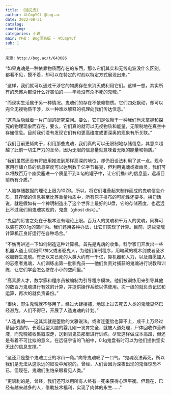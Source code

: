 ```yaml
---
title: 《活见鬼》
author: 4tCmpYCf @bog.ac
date: 2022-08-31
catalog: 
counting: 
categories: 小说
main: 作者： Bog匿名版 - 4tCmpYCf
sub: 1
---
```

    来源：http://bog.ac/t/643686

“如果鬼魂是一种依靠物质而存在的东西，那么它们其实和无线电波没什么区别。都看不见，摸不着，却可以在特定的时刻以特定方式展现出来。”

“这样，我们就可以通过干涉它的物质存在来消灭或利用它们。这样一想，其实所有的恐怖片都没什么好害怕的——毕竟没有杀不死的鬼魂。”

“而现实生活属于另一种情况。鬼魂们的存在不依赖物质。它们四处飘动，却可以完全无视物质干涉，以一种难以解释的机理向我们传达信息。”

“这背后隐藏着一片广阔的研究空间。要么，它们是依赖于一种我们尚未掌握和探究的物理现象而存在，要么，它们真的就可以无视物质和能量，无限制地在真空中存储信息。目前我们没有发现它们有和更高维度或更深奥的现象有所关联。”

“我们目前更倾向于，利用那些鬼魂，我们真的可以无限制地存储信息，其意义超越了此前一切生产力的革命，因为无限的信息量就意味着无限的能量和物质。”

“我们虽然还没有将应用推进到那样高深的地位，却仍旧设法利用了这一点。现今家用存储介质的信息密度可以达到数千亿字节每克，但利用鬼魂或者幽灵，我们可以将数百万个幽灵塞进一个质量不到0.1g的罐子中，让它们携带的信息量，远超目前所有介质。”

“人脑存储数据的理论上限为10ZB。所以，将它们堆叠起来制作而成的鬼魂信息介质，其存储的信息甚至比等重量物质中，所有原子排布的可能性还要多。换句话说，就是假如有一个神明制造出了这个世界上最好的U盘，它的存储密度，也远远比不过我们用鬼魂实现的，鬼盘（ghost disk）。”

“鬼盘的厉害之处在于根本没有理论上限。百万人的灵魂和千万人的灵魂，同样可以装在这0.1g的空间内。我们还用各种办法，让它们实现了计算。目前，这些鬼魂计算机正良好运行在各种场合。”

“不妨再讲述一下如何制造这种计算机。首先是鬼魂的收集。科学家们开发出一些机器人道士/阴阳师/神父或者驱鬼人，为他们编制程序，用暗藏的桃木剑或者圣水收服野生鬼魂。有史以来已死的人类大约有一千亿，靠机器和人力，以及自愿加入的志愿者鬼魂，人们训练出第一批驯鬼员——他们负责对捕获的鬼魂进行说教和训练，让它们学会怎么挤在小小的空间里。”

“高素质人才，数学家和程序员被编制为引导程序模块。他们被训练用来引导其他的数百万鬼魂进行有效的计算，并提供操作系统以供使用。次一级的就负责记忆和运算，再次的就负责备份。”

“很快，野生鬼魂就不够用了。经过大肆搜捕，地球上过去死去人类的鬼魂显然已经濒危。人们不得已，开展了人造鬼魂的计划。”

“人造鬼魂——这其实就是堕胎的文雅说法。或者连堕胎也算不上，成千上万经过基因改造的，长着巨型大脑的婴儿刚一发育完全，就被人道处理，尸体回收作营养液，而鬼魂被收集器取走，送到驯鬼员那里进行训练。尽管这样做成本高昂，但还是有着不可比拟的意义。在远征宇宙的飞船中，0.1g鬼盘有时可以为他们提供坚实无比的信息支撑。”

“这还只是整个鬼魂工业的冰山一角。”向导鬼魂叹了一口气。“鬼魂没法再死，所以我们是无法从这永远的奴役中解脱的。曾经，人们会因为深夜出现的鬼怪惊恐不已，但现在，鬼魂们生怕亲眼看见人类。”

“更讽刺的是，曾经，我们还可以用所有人终有一死来获得心理平衡。但现在，已经有越来越多的人，借助技术福利，实现了肉体的永生……”
